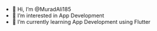 - 👋 Hi, I’m @MuradAli185
- 👀 I’m interested in App Development
- 🌱 I’m currently learning App Development using Flutter

<!---
MuradAli185/MuradAli185 is a ✨ special ✨ repository because its `README.md` (this file) appears on your GitHub profile.
You can click the Preview link to take a look at your changes.
--->

